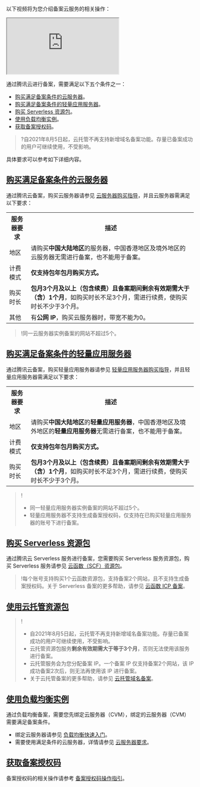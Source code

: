 以下视频将为您介绍备案云服务的相关操作：
<div class="doc-video-mod"><iframe src="https://cloud.tencent.com/edu/learning/quick-play/2335-34828?source=gw.doc.media&withPoster=1&notip=1"></iframe></div>

通过腾讯云进行备案，需要满足以下五个条件之一：
- [购买满足备案条件的云服务器](#record1)。
- [购买满足备案条件的轻量应用服务器](#record2)。
- [购买 Serverless 资源包](#record3)。
- [使用负载均衡实例](#record6)。
- [获取备案授权码](#record5)。

>?自2021年8月5日起，云托管不再支持新增域名备案功能。存量已备案成功的用户可继续使用，不受影响。

具体要求可以参考如下详细内容。

## [购买满足备案条件的云服务器](id:record1)

通过腾讯云备案，购买云服务器请参见 [云服务器购买指导](https://cloud.tencent.com/document/product/213/506)，并且云服务器需满足以下要求：
<table>
<tr>
<th>服务器要求</th>
<th>描述</th>
</tr>
<tr>
<td>地区</td>
<td>请购买<b>中国大陆地区</b>的服务器，中国香港地区及境外地区的云服务器无需进行备案，也不能用于备案。</td>
</tr>
<tr>
<td>计费模式</td>
<td><b>仅支持包年包月购买方式。</b></td>
</tr>
<tr>
<td>购买时长</td>
<td><b>包月3个月及以上（包含续费）且备案期间剩余有效期需大于（含）1个月</b>，如购买时长不足3个月，需进行续费，使购买时长不少于3个月。</td>
</tr>
<tr>
<td>其他</td>
<td>有<b>公网 IP</b>，购买云服务器时，带宽不能为0。</td>
</tr>
</table>

>!同一云服务器实例备案的网站不超过5个。

## [购买满足备案条件的轻量应用服务器](id:record2)
通过腾讯云备案，购买轻量应用服务器请参见 [轻量应用服务器购买指导](https://cloud.tencent.com/document/product/1207/44580)，并且轻量应用服务器需满足以下要求：
<table>
<tr>
<th>服务器要求</th>
<th>描述</th>
</tr>
<tr>
<td>地区</td>
<td>请购买<b>中国大陆地区</b>的<b>轻量应用服务器</b>，中国香港地区及境外地区的<b>轻量应用服务器</b>无需进行备案，也不能用于备案。</td>
</tr>
<tr>
<td>计费模式</td>
<td><b>仅支持包年包月购买方式。</b></td>
</tr>
<tr>
<td>购买时长</td>
<td><b>包月3个月及以上（包含续费）且备案期间剩余有效期需大于（含）1个月</b>，如购买时长不足3个月，需进行续费，使购买时长不少于3个月。</td>
</tr>
</table>

>!
>- 同一轻量应用服务器实例备案的网站不超过5个。
>- 轻量应用服务器不支持生成备案授权码，仅支持在已购买轻量应用服务器的账号下进行备案。

## [购买 Serverless 资源包](id:record3)
通过腾讯云 Serverless 服务进行备案，您需要购买 Serverless 服务资源包，购买 Serverless 服务请参见 [云函数（SCF）资源包](https://buy.cloud.tencent.com/scf)。
>!每个账号支持购买1个云函数资源包，支持备案2个网站，且不支持生成备案授权码。关于 Serverless 备案的更多帮助，请参见 [云函数 ICP 备案](https://cloud.tencent.com/document/product/583/45477)。

## [使用云托管资源包](id:record4)

>!
>- 自2021年8月5日起，云托管不再支持新增域名备案功能。存量已备案成功的用户可继续使用，不受影响。
>- 云托管资源包服务**剩余有效期需大于等于3个月**，否则无法使用该服务进行备案。
>- 云托管服务会为您分配备案 IP。一个备案 IP 仅支持备案2个网站，该 IP 成功备案2次后，则无法再使用该 IP 进行备案。
>- 关于云托管备案的更多帮助，请参见 [云托管域名备案](https://cloud.tencent.com/document/product/1243/49364)。


## [使用负载均衡实例](id:record6)
通过负载均衡备案，需要您先绑定云服务器（CVM），绑定的云服务器（CVM）需要满足备案条件。 
- 绑定云服务器请参见 [负载均衡快速入门](https://cloud.tencent.com/document/product/214/8975)。
- 需要使用满足条件的云服务器，详情请参见 [云服务器要求](#record1)。


## [获取备案授权码](id:record5)
备案授权码的相关操作请参考 [备案授权码操作指引](https://cloud.tencent.com/document/product/243/49306)。
